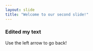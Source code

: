 ```yaml
---
layout: slide
title: "Welcome to our second slide!"
---
```

### Edited my text
Use the left arrow to go back!
